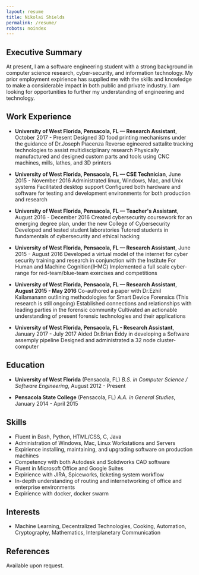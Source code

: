 ```yaml
---
layout: resume
title: Nikolai Shields
permalink: /resume/
robots: noindex
---
```


Executive Summary
------
At present, I am a software engineering student with a strong background in computer science research, cyber-security, and information technology.
My prior employment expirience has supplied me with the skills and knowledge to make a considerable impact in both public and private industry.
I am looking for opportunities to further my understanding of engineering and technology.

Work Experience
---------------
* **University of West Florida, Pensacola, FL — Research Assistant**, October 2017 - Present
    Designed 3D food printing mechanisms under the guidance of Dr.Joseph Piacenza
    Reverse egineered sattalite tracking technologies to assist multidisciplinary research 
    Physically manufactured and designed custom parts and tools using CNC machines, mills, lathes, and 3D printers

* **University of West Florida, Pensacola, FL — CSE Technician**, June 2015 - November 2016
    Administrated linux, Windows, Mac, and Unix systems
    Facilitated desktop support
    Configured both hardware and software for testing and development environments for both production and research

* **University of West Florida, Pensacola, FL — Teacher's Assistant**, August 2016 - December 2016
   Created cybersecurity coursework for an emerging degree plan, under the new College of Cybersecurity
   Developed and tested student laboratories
   Tutored students in fundamentals of cybersecurity and ethical hacking

* **University of West Florida, Pensacola, FL — Research Assistant**, June 2015 - August 2016
   Developed a virtual model of the internet for cyber security training and research in conjunction with the Institute For Human and Machine Cognition(IHMC)
   Implemented a full scale cyber-range for red-team/blue-team exercises and competitions


* **University of West Florida, Pensacola, FL — Research Assistant**, **August 2015 - May 2016**
    Co-authored a paper with Dr.Ezhil Kailamanann outlining methodologies for Smart Device Forensics (This research is still ongoing)
    Established connections and relationships with leading parties in the forensic community
    Cultivated an actionable understanding of present forensic technologies and their applications

* **University of West Florida, Pensacola, FL - Research Assistant**, January 2017 - July 2017
    Aided Dr.Brian Eddy in developing a Software assemply pipeline 
    Designed and administrated a 32 node cluster-computer 

Education
---------
* **University of West Florida** (Pensacola, FL)
    *B.S. in Computer Science / Software Engineering*, August 2012 - Present

* **Pensacola State College** (Pensacola, FL)
    *A.A. in General Studies*, January 2014 - April 2015

Skills
------

*   Fluent in Bash, Python, HTML/CSS, C, Java
*   Administration of Windows, Mac, Linux Workstations and Servers
*   Expirience installing, maintaining, and upgrading software on production machines
*   Competency with both Autodesk and Solidworks CAD software
*   Fluent in Microsoft Office and Google Suites
*   Expirience with JIRA, Spiceworks, ticketing system workflow
*   In-depth understanding of routing and internetworking of office and enterprise environments
*   Expirience with docker, docker swarm

Interests
---------
* Machine Learning, Decentralized Technologies, Cooking, Automation, Cryptography, Mathematics, Interplanetary Communication

References
----------
Available upon request.
